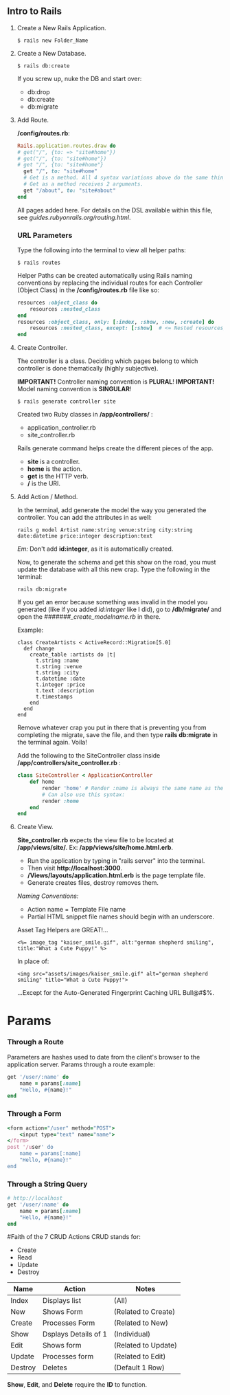 Intro to Rails
-----------------
 1. Create a New Rails Application.

  	```
  	$ rails new Folder_Name
  	```

 2. Create a New Database.

   	```
  	$ rails db:create
  	```

  	If you screw up, nuke the DB and start over:
  	- db:drop
  	- db:create
  	- db:migrate

 3. Add Route.
 	
 	**/config/routes.rb**:
	
	```Ruby
	Rails.application.routes.draw do
	# get("/", {to: => "site#home"})
	# get("/", {to: "site#home"})
	# get "/", {to: "site#home"}
	  get "/", to: "site#home"
	  # Get is a method. All 4 syntax variations above do the same thing in Ruby.
	  # Get as a method receives 2 arguments.
	  get "/about", to: "site#about"
	end
	```

	All pages added here. For details on the DSL available within this file, see *guides.rubyonrails.org/routing.html*.

	### URL Parameters
	Type the following into the terminal to view all helper paths:
	
	```
	$ rails routes
	```

	Helper Paths can be created automatically using Rails naming conventions by replacing the individual routes for each Controller (Object Class) in the **/config/routes.rb** file like so:

	```Ruby
	resources :object_class do
	    resources :nested_class													# <= Nested resources/routes
	end
	resources :object_class, only: [:index, :show, :new, :create] do			# <= Only: limits to exactly what you need
		resources :nested_class, except: [:show]  # <= Nested resources/routes	# <= Except: excludes what you don't
	end
	```

 4. Create Controller.

	The controller is a class. Deciding which pages belong to which controller is done thematically (highly subjective).

	**IMPORTANT!** Controller naming convention is **PLURAL**!
	**IMPORTANT!** Model naming convention is **SINGULAR**!

	```
	$ rails generate controller site
	```

	Created two Ruby classes in **/app/controllers/** :
	- application_controller.rb
	- site_controller.rb

	Rails generate command helps create the different pieces of the app.
	- **site** is a controller.
	- **home** is the action.
	- **get** is the HTTP verb.
	- **/** is the URI.

 5. Add Action / Method.

	In the terminal, add generate the model the way you generated the controller. You can add the attributes in as well:

	```
	rails g model Artist name:string venue:string city:string date:datetime price:integer description:text 
	```

	*Em:* Don't add **id:integer**, as it is automatically created.

	Now, to generate the schema and get this show on the road, you must update the database with all this new crap.
	Type the following in the terminal:

	```
	rails db:migrate
	```

	If you get an error because something was invalid in the model you generated (like if you added *id:integer* like I did), go to **/db/migrate/** and open the *#######_create_modelname.rb* in there.

	Example:

	```
	class CreateArtists < ActiveRecord::Migration[5.0]
	  def change
	    create_table :artists do |t|
	      t.string :name
	      t.string :venue
	      t.string :city
	      t.datetime :date
	      t.integer :price
	      t.text :description
	      t.timestamps
	    end
	  end
	end
	```

	Remove whatever crap you put in there that is preventing you from completing the migrate, save the file, and then type **rails db:migrate** in the terminal again. Voila!

	Add the following to the SiteController class inside **/app/controllers/site_controller.rb** :
	```Ruby
	class SiteController < ApplicationController
		def home
			render 'home' # Render :name is always the same name as the view template
			# Can also use this syntax:
			render :home
		end
	end
	```

 6. Create View.

	**Site_controller.rb** expects the view file to be located at **/app/views/site/**. Ex: **/app/views/site/home.html.erb**.

	- Run the application by typing in "rails server" into the terminal.
	- Then visit **http://localhost:3000**.
	- **/Views/layouts/application.html.erb** is the page template file.
	- Generate creates files, destroy removes them.

	*Naming Conventions:*
	- Action name = Template File name
	- Partial HTML snippet file names should begin with an underscore.

	Asset Tag Helpers are GREAT!...

	```
	<%= image_tag "kaiser_smile.gif", alt:"german shepherd smiling", title:"What a Cute Puppy!" %>
	````

	In place of:

	```
	<img src="assets/images/kaiser_smile.gif" alt="german shepherd smiling" title="What a Cute Puppy!">
	```

	...Except for the Auto-Generated Fingerprint Caching URL Bull@#$%.

# Params
### Through a Route
Parameters are hashes used to date from the client's browser to the application server. Params through a route example:
```ruby
get '/user/:name' do
	name = params[:name]
	"Hello, #{name}!"
end
```

### Through a Form
```ruby
<form action="/user" method="POST">
	<input type="text" name="name">
</form>
post '/user' do
	name = params[:name]
	"Hello, #{name}!"
end
```
### Through a String Query
```ruby
# http://localhost
get '/user/:name' do
	name = params[:name]
	"Hello, #{name}!"
end
```
#Faith of the 7 CRUD Actions
CRUD stands for:
- Create
- Read
- Update
- Destroy

| Name    | Action               | Notes               |
| ------- |----------------------| --------------------|
| Index   | Displays list        | (All)               |
| New     | Shows Form           | (Related to Create) |
| Create  | Processes Form       | (Related to New)    |		
| Show 	  | Dsplays Details of 1 | (Individual)        |
| Edit 	  | Shows form           | (Related to Update) |
| Update  | Processes form       | (Related to Edit)   |
| Destroy | Deletes              | (Default 1 Row)     |

**Show**, **Edit**, and **Delete** require the **ID** to function.